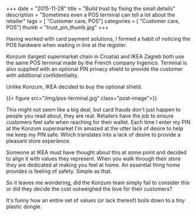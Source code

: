 +++
date        = "2015-11-28"
title       = "Build trust by fixing the small details"
description = "Sometimes even a POS terminal can tell a lot about the retailer"
tags        = [ "Customer care, POS"]
categories	= [ "Customer care, POS"]
thumb		= "trust_pin_thumb.jpg"
+++


Having worked with card payment solutions, I formed a habit of noticing the POS hardware when waiting in line at the register. 


Konzum (largest supermarket chain in Croatia) and IKEA Zagreb both use the same POS terminal made by the French company Ingenico. Terminal is also supplied with an optional PIN privacy shield to provide the customer with additional confidentiality.


Unlike Konzum, IKEA decided to buy the optional shield.

{{< figure src="/img/pos-terminal.jpg" class="post-image">}}


This might not seem like a big deal, but card frauds don't just happen to people you read about, they are real. Retailers have the job to ensure customers feel safe when reaching for their wallet.  Each time I enter my PIN at the Konzum supermarket I'm amazed at the utter lack of desire to help me keep my PIN safe. Which translates into a lack of desire to provide a pleasant store experience.


Someone at IKEA must have thought about this at some point and decided to align it with values they represent. When you walk through their store they are dedicated at making you feel at home. An essential thing home provides is feeling of safety. Simple as that. 


So it leaves me wondering, did the Konzum team simply fail to consider this or did they decide the cost outweighed the love for their customers?


It's funny how an entire set of values (or lack thereof) boils down to a tiny plastic dongle.

